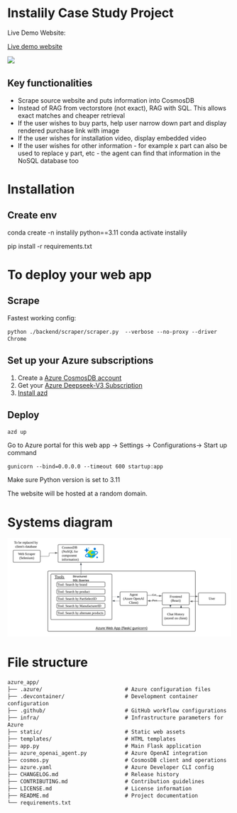 # Instalily Case Study Project

Live Demo Website:
<div>
    <a href="https://app-web-kmw2ouujgm2ke.azurewebsites.net/">
      <p>Live demo website</p>
    </a>
    <a href="https://app-web-kmw2ouujgm2ke.azurewebsites.net/">
      <img style="max-width:300px;" src="https://cdn.loom.com/sessions/thumbnails/2eecde48ef534ce6960d75801e5f1183-7680d68932e60cdb-full-play.gif">
    </a>
  </div>


## Key functionalities
- Scrape source website and puts information into CosmosDB
- Instead of RAG from vectorstore (not exact), RAG with SQL. This allows exact matches and cheaper retrieval
- If the user wishes to buy parts, help user narrow down part and display rendered purchase link with image
- If the user wishes for installation video, display embedded video
- If the user wishes for other information - for example x part can also be used to replace y part, etc - the agent can find that information in the NoSQL database too 


# Installation
## Create env 
conda create -n instalily python==3.11
conda activate instalily

pip install -r requirements.txt

# To deploy your web app
## Scrape
Fastest working config:
```
python ./backend/scraper/scraper.py  --verbose --no-proxy --driver Chrome
```

## Set up your Azure subscriptions
1. Create a [Azure CosmosDB account](https://learn.microsoft.com/en-us/azure/cosmos-db/nosql/quickstart-portal) 
2. Get your [Azure Deepseek-V3 Subscription](https://ai.azure.com/explore/models/deepseek-v3/version/1/registry/azureml-deepseek)
3. [Install azd](https://learn.microsoft.com/en-us/azure/developer/azure-developer-cli/install-azd)

## Deploy
```
azd up
```

Go to Azure portal for this web app -> Settings -> Configurations-> Start up command

```
gunicorn --bind=0.0.0.0 --timeout 600 startup:app
```

Make sure Python version is set to 3.11

The website will be hosted at a random domain.

# Systems diagram
![System Diagram](azure_app/system.png)


# File structure
```
azure_app/
├── .azure/                          # Azure configuration files
├── .devcontainer/                   # Development container configuration
├── .github/                         # GitHub workflow configurations
├── infra/                           # Infrastructure parameters for Azure
├── static/                          # Static web assets
├── templates/                       # HTML templates
├── app.py                           # Main Flask application
├── azure_openai_agent.py            # Azure OpenAI integration
├── cosmos.py                        # CosmosDB client and operations
├── azure.yaml                       # Azure Developer CLI config
├── CHANGELOG.md                     # Release history
├── CONTRIBUTING.md                  # Contribution guidelines
├── LICENSE.md                       # License information
├── README.md                        # Project documentation
└── requirements.txt
```

